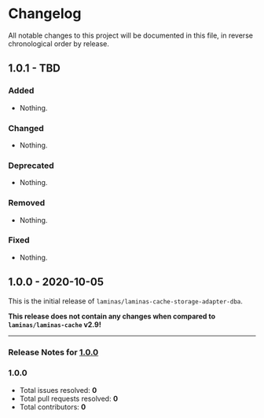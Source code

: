 # Changelog

All notable changes to this project will be documented in this file, in reverse chronological order by release.

## 1.0.1 - TBD

### Added

- Nothing.

### Changed

- Nothing.

### Deprecated

- Nothing.

### Removed

- Nothing.

### Fixed

- Nothing.

## 1.0.0 - 2020-10-05

This is the initial release of `laminas/laminas-cache-storage-adapter-dba`.

 **This release does not contain any changes when compared to `laminas/laminas-cache` v2.9!** 



-----

### Release Notes for [1.0.0](https://github.com/laminas/laminas-cache-storage-adapter-dba/milestone/1)



### 1.0.0

- Total issues resolved: **0**
- Total pull requests resolved: **0**
- Total contributors: **0**

